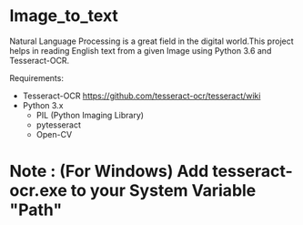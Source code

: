 # Image_to_text
Natural Language Processing is a great field in the digital world.This project helps in reading English text from a given Image using Python 3.6 and Tesseract-OCR.
 
Requirements:
   * Tesseract-OCR <https://github.com/tesseract-ocr/tesseract/wiki>
   * Python 3.x
      * PIL (Python Imaging Library)
      * pytesseract
      * Open-CV
# Note : (For Windows) Add tesseract-ocr.exe to your System Variable "Path"
